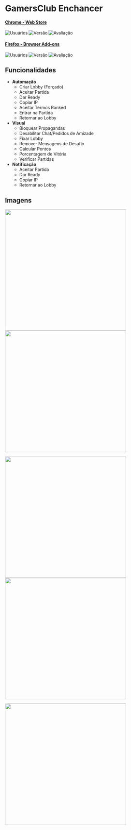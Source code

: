 # GamersClub Enchancer
#### [Chrome - Web Store](https://chrome.google.com/webstore/detail/Gamersclub-Enchancer/ohbhdoglpgeaibbfgifbcknnhcmdnidg)
![Usuários](https://img.shields.io/chrome-web-store/users/ohbhdoglpgeaibbfgifbcknnhcmdnidg?color=blue&label=Usu%C3%A1rios) ![Versão](https://img.shields.io/badge/Versão-2.0.6.6-blue) ![Avaliação](https://img.shields.io/chrome-web-store/stars/ohbhdoglpgeaibbfgifbcknnhcmdnidg?color=blue&label=Avalia%C3%A7%C3%A3o)

#### [Firefox - Browser Add-ons](https://addons.mozilla.org/pt-BR/firefox/addon/gamersclub-enchancer/)
![Usuários](https://img.shields.io/amo/users/gamersclub-enchancer?label=Usu%C3%A1rios&logoColor=blue) ![Versão](https://img.shields.io/badge/Versão-2.0.6.5-blue) ![Avaliação](https://img.shields.io/amo/stars/gamersclub-enchancer?color=blue&label=Avalia%C3%A7%C3%A3o)

## **Funcionalidades**
- **Automação**
    - Criar Lobby (Forçado)
    - Aceitar Partida
    - Dar Ready
    - Copiar IP
    - Aceitar Termos Ranked
    - Entrar na Partida
    - Retornar ao Lobby
- **Visual**
    - Bloquear Propagandas
    - Desabilitar Chat/Pedidos de Amizade
    - Fixar Lobby
    - Remover Mensagens de Desafio
    - Calcular Pontos
    - Porcentagem de Vitória
    - Verificar Partidas
- **Notificação**
    - Aceitar Partida
    - Dar Ready
    - Copiar IP
    - Retornar ao Lobby

## **Imagens**
<p float="left">
<img src="https://github.com/thomassolcia/Gamersclub-Enchancer/blob/master/img/1.png" data-canonical-src="https://github.com/thomassolcia/Gamersclub-Enchancer/blob/master/img/1.png" width="400"/>
<img src="https://github.com/thomassolcia/Gamersclub-Enchancer/blob/master/img/2.png" data-canonical-src="https://github.com/thomassolcia/Gamersclub-Enchancer/blob/master/img/2.png" width="400"/>
</p>
<p float="left">
<img src="https://github.com/thomassolcia/Gamersclub-Enchancer/blob/master/img/3.png" data-canonical-src="https://github.com/thomassolcia/Gamersclub-Enchancer/blob/master/img/3.png" width="400"/>
<img src="https://github.com/thomassolcia/Gamersclub-Enchancer/blob/master/img/4.png" data-canonical-src="https://github.com/thomassolcia/Gamersclub-Enchancer/blob/master/img/4.png" width="400"/>
</p>
<p float="left">
<img src="https://github.com/thomassolcia/Gamersclub-Enchancer/blob/master/img/5.png" data-canonical-src="https://github.com/thomassolcia/Gamersclub-Enchancer/blob/master/img/5.png" width="400"/>
</p>
